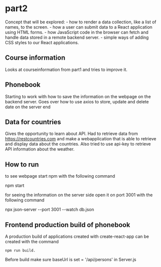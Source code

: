 # part2

Concept that will be explored:
    - how to render a data collection, like a list of names, to the screen.
    - how a user can submit data to a React application using HTML forms.
    - how JavaScript code in the browser can fetch and handle data stored in a remote backend server.
    - simple ways of adding CSS styles to our React applications.

## Course information

Looks at courseinformation from part1 and tries to improve it.

## Phonebook

Starting to work with how to save the information on the webpage on the backend server. Goes over how to use axios to store, update and delete date on the server end

## Data for countries

Gives the opportunity to learn about API. Had to retrieve data from https://restcountries.com and make a webapplication that is able to retrieve and display data about the countries. Also tried to use api-key to retrieve API information about the weather.

## How to run

to see webpage start npm with the following command

npm start

for seeing the information on the server side open it on port 3001 with the following command

npx json-server --port 3001 --watch db.json


## Frontend production build of phonebook

A production build of applications created with create-react-app can be created with the command 
    
    npm run build.

Before build make sure baseUrl is set = '/api/persons' in Server.js
